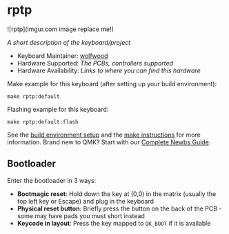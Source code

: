 # rptp

![rptp](imgur.com image replace me!)

*A short description of the keyboard/project*

* Keyboard Maintainer: [wolfwood](https://github.com/wolfwood)
* Hardware Supported: *The PCBs, controllers supported*
* Hardware Availability: *Links to where you can find this hardware*

Make example for this keyboard (after setting up your build environment):

    make rptp:default

Flashing example for this keyboard:

    make rptp:default:flash

See the [build environment setup](https://docs.qmk.fm/#/getting_started_build_tools) and the [make instructions](https://docs.qmk.fm/#/getting_started_make_guide) for more information. Brand new to QMK? Start with our [Complete Newbs Guide](https://docs.qmk.fm/#/newbs).

## Bootloader

Enter the bootloader in 3 ways:

* **Bootmagic reset**: Hold down the key at (0,0) in the matrix (usually the top left key or Escape) and plug in the keyboard
* **Physical reset button**: Briefly press the button on the back of the PCB - some may have pads you must short instead
* **Keycode in layout**: Press the key mapped to `QK_BOOT` if it is available

